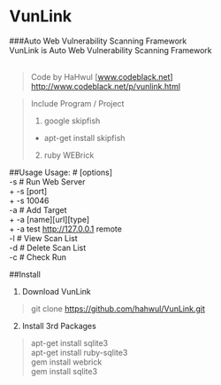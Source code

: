 # VunLink
###Auto Web Vulnerability Scanning Framework<br>
VunLink is Auto Web Vulnerability Scanning Framework<br><br>
> Code by HaHwul [www.codeblack.net]<br>
> http://www.codeblack.net/p/vunlink.html

> Include Program / Project
> 1. google skipfish
>   + apt-get install skipfish
> 2. ruby WEBrick

##Usage
Usage: # [options]<br>
  -s # Run Web Server<br>
     + -s [port]<br>
     + -s 10046<br>
  -a # Add Target<br>
     + -a [name][url][type]<br>
     + -a test http://127.0.0.1 remote<br>
  -l # View Scan List<br>
  -d # Delete Scan List<br>
  -c # Check Run<br>


##Install
1. Download VunLink
> git clone https://github.com/hahwul/VunLink.git


2. Install 3rd Packages
> apt-get install sqlite3<br>
> apt-get install ruby-sqlite3<br>
> gem install webrick<br>
> gem install sqlite3<br>


